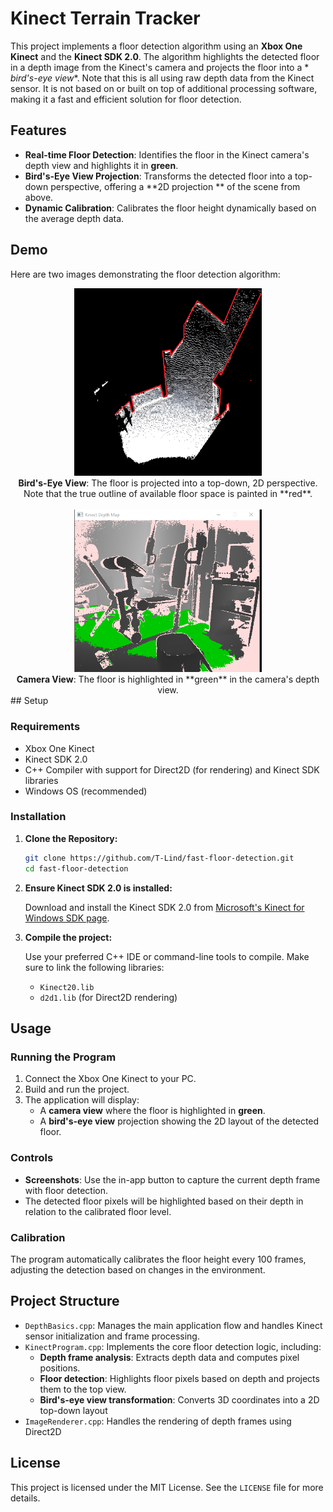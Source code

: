 # Kinect Terrain Tracker

This project implements a floor detection algorithm using an **Xbox One Kinect** and the **Kinect SDK 2.0**. The
algorithm highlights the detected floor in a depth image from the Kinect's camera and projects the floor into a *
*bird's-eye view**. Note that this is all using raw depth data from the Kinect sensor. It is not based on or built on
top of additional processing software, making it a fast and efficient solution for floor detection.

## Features

- **Real-time Floor Detection**: Identifies the floor in the Kinect camera's depth view and highlights it in **green**.
- **Bird's-Eye View Projection**: Transforms the detected floor into a top-down perspective, offering a **2D projection
  ** of the scene from above.
- **Dynamic Calibration**: Calibrates the floor height dynamically based on the average depth data.

## Demo

Here are two images demonstrating the floor detection algorithm:






   <div align="center">
     <img src="assets/kinect_floor_be_outlined.png" alt="Bird's-Eye View" width="300px">
 <br>
<strong>Bird's-Eye View</strong>: The floor is projected into a top-down, 2D perspective.<br>
Note that the true outline of available floor space is painted in **red**.
   </div>
<br>
   <div align="center">
     <img src="assets/kinect_floor_camera.png" alt="Camera View" width="300px">
<br>
<strong>Camera View</strong>: The floor is highlighted in **green** in the camera's depth view.
   </div>
## Setup

### Requirements

- Xbox One Kinect
- Kinect SDK 2.0
- C++ Compiler with support for Direct2D (for rendering) and Kinect SDK libraries
- Windows OS (recommended)

### Installation

1. **Clone the Repository:**

   ```bash
   git clone https://github.com/T-Lind/fast-floor-detection.git
   cd fast-floor-detection
   ```

2. **Ensure Kinect SDK 2.0 is installed:**

   Download and install the Kinect SDK 2.0
   from [Microsoft's Kinect for Windows SDK page](https://www.microsoft.com/en-us/download/details.aspx?id=44561).

3. **Compile the project:**

   Use your preferred C++ IDE or command-line tools to compile. Make sure to link the following libraries:
    - `Kinect20.lib`
    - `d2d1.lib` (for Direct2D rendering)

## Usage

### Running the Program

1. Connect the Xbox One Kinect to your PC.
2. Build and run the project.
3. The application will display:
    - A **camera view** where the floor is highlighted in **green**.
    - A **bird's-eye view** projection showing the 2D layout of the detected floor.

### Controls

- **Screenshots**: Use the in-app button to capture the current depth frame with floor detection.
- The detected floor pixels will be highlighted based on their depth in relation to the calibrated floor level.

### Calibration

The program automatically calibrates the floor height every 100 frames, adjusting the detection based on changes in the
environment.

## Project Structure

- `DepthBasics.cpp`: Manages the main application flow and handles Kinect sensor initialization and frame processing.
- `KinectProgram.cpp`: Implements the core floor detection logic, including:
    - **Depth frame analysis**: Extracts depth data and computes pixel positions.
    - **Floor detection**: Highlights floor pixels based on depth and projects them to the top view.
    - **Bird's-eye view transformation**: Converts 3D coordinates into a 2D top-down layout
- `ImageRenderer.cpp`: Handles the rendering of depth frames using Direct2D

## License

This project is licensed under the MIT License. See the `LICENSE` file for more details.
